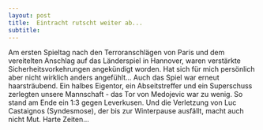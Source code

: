 ```yaml
---
layout: post
title:  Eintracht rutscht weiter ab...
subtitle:  
---
```


Am ersten Spieltag nach den Terroranschlägen von Paris und dem vereitelten Anschlag auf das Länderspiel in Hannover, waren verstärkte Sicherheitsvorkehrungen angekündigt worden. Hat sich für mich persönlich aber nicht wirklich anders angefühlt... Auch das Spiel war erneut haarsträubend. Ein halbes Eigentor, ein Abseitstreffer und ein Superschuss zerlegten unsere Mannschaft - das Tor von Medojevic war zu wenig. So stand am Ende ein 1:3 gegen Leverkusen. Und die Verletzung von Luc Castaignos (Syndesmose), der bis zur Winterpause ausfällt, macht auch nicht Mut. Harte Zeiten...


